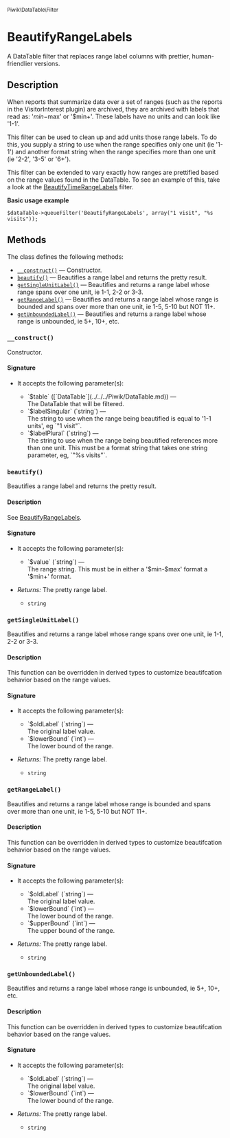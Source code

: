 <small>Piwik\DataTable\Filter</small>

BeautifyRangeLabels
===================

A DataTable filter that replaces range label columns with prettier, human-friendlier versions.

Description
-----------

When reports that summarize data over a set of ranges (such as the
reports in the VisitorInterest plugin) are archived, they are
archived with labels that read as: '$min-$max' or '$min+'. These labels
have no units and can look like '1-1'.

This filter can be used to clean up and add units those range labels. To
do this, you supply a string to use when the range specifies only
one unit (ie '1-1') and another format string when the range specifies
more than one unit (ie '2-2', '3-5' or '6+').

This filter can be extended to vary exactly how ranges are prettified based
on the range values found in the DataTable. To see an example of this,
take a look at the [BeautifyTimeRangeLabels](#) filter.

**Basic usage example**

    $dataTable->queueFilter('BeautifyRangeLabels', array("1 visit", "%s visits"));

Methods
-------

The class defines the following methods:

- [`__construct()`](#__construct) &mdash; Constructor.
- [`beautify()`](#beautify) &mdash; Beautifies a range label and returns the pretty result.
- [`getSingleUnitLabel()`](#getsingleunitlabel) &mdash; Beautifies and returns a range label whose range spans over one unit, ie 1-1, 2-2 or 3-3.
- [`getRangeLabel()`](#getrangelabel) &mdash; Beautifies and returns a range label whose range is bounded and spans over more than one unit, ie 1-5, 5-10 but NOT 11+.
- [`getUnboundedLabel()`](#getunboundedlabel) &mdash; Beautifies and returns a range label whose range is unbounded, ie 5+, 10+, etc.

<a name="__construct" id="__construct"></a>
<a name="__construct" id="__construct"></a>
### `__construct()`

Constructor.

#### Signature

-  It accepts the following parameter(s):

   <ul>
   <li>
      <div markdown="1" class="parameter">
      `$table` ([`DataTable`](../../../Piwik/DataTable.md)) &mdash;

      <div markdown="1" class="param-desc"> The DataTable that will be filtered.</div>

      <div style="clear:both;"/>

      </div>
   </li>
   <li>
      <div markdown="1" class="parameter">
      `$labelSingular` (`string`) &mdash;

      <div markdown="1" class="param-desc"> The string to use when the range being beautified is equal to '1-1 units', eg `"1 visit"`.</div>

      <div style="clear:both;"/>

      </div>
   </li>
   <li>
      <div markdown="1" class="parameter">
      `$labelPlural` (`string`) &mdash;

      <div markdown="1" class="param-desc"> The string to use when the range being beautified references more than one unit. This must be a format string that takes one string parameter, eg, `"%s visits"`.</div>

      <div style="clear:both;"/>

      </div>
   </li>
   </ul>

<a name="beautify" id="beautify"></a>
<a name="beautify" id="beautify"></a>
### `beautify()`

Beautifies a range label and returns the pretty result.

#### Description

See [BeautifyRangeLabels](#).

#### Signature

-  It accepts the following parameter(s):

   <ul>
   <li>
      <div markdown="1" class="parameter">
      `$value` (`string`) &mdash;

      <div markdown="1" class="param-desc"> The range string. This must be in either a '$min-$max' format a '$min+' format.</div>

      <div style="clear:both;"/>

      </div>
   </li>
   </ul>
- _Returns:_ The pretty range label.
    - `string`

<a name="getsingleunitlabel" id="getsingleunitlabel"></a>
<a name="getSingleUnitLabel" id="getSingleUnitLabel"></a>
### `getSingleUnitLabel()`

Beautifies and returns a range label whose range spans over one unit, ie 1-1, 2-2 or 3-3.

#### Description

This function can be overridden in derived types to customize beautifcation
behavior based on the range values.

#### Signature

-  It accepts the following parameter(s):

   <ul>
   <li>
      <div markdown="1" class="parameter">
      `$oldLabel` (`string`) &mdash;

      <div markdown="1" class="param-desc"> The original label value.</div>

      <div style="clear:both;"/>

      </div>
   </li>
   <li>
      <div markdown="1" class="parameter">
      `$lowerBound` (`int`) &mdash;

      <div markdown="1" class="param-desc"> The lower bound of the range.</div>

      <div style="clear:both;"/>

      </div>
   </li>
   </ul>
- _Returns:_ The pretty range label.
    - `string`

<a name="getrangelabel" id="getrangelabel"></a>
<a name="getRangeLabel" id="getRangeLabel"></a>
### `getRangeLabel()`

Beautifies and returns a range label whose range is bounded and spans over more than one unit, ie 1-5, 5-10 but NOT 11+.

#### Description

This function can be overridden in derived types to customize beautifcation
behavior based on the range values.

#### Signature

-  It accepts the following parameter(s):

   <ul>
   <li>
      <div markdown="1" class="parameter">
      `$oldLabel` (`string`) &mdash;

      <div markdown="1" class="param-desc"> The original label value.</div>

      <div style="clear:both;"/>

      </div>
   </li>
   <li>
      <div markdown="1" class="parameter">
      `$lowerBound` (`int`) &mdash;

      <div markdown="1" class="param-desc"> The lower bound of the range.</div>

      <div style="clear:both;"/>

      </div>
   </li>
   <li>
      <div markdown="1" class="parameter">
      `$upperBound` (`int`) &mdash;

      <div markdown="1" class="param-desc"> The upper bound of the range.</div>

      <div style="clear:both;"/>

      </div>
   </li>
   </ul>
- _Returns:_ The pretty range label.
    - `string`

<a name="getunboundedlabel" id="getunboundedlabel"></a>
<a name="getUnboundedLabel" id="getUnboundedLabel"></a>
### `getUnboundedLabel()`

Beautifies and returns a range label whose range is unbounded, ie 5+, 10+, etc.

#### Description

This function can be overridden in derived types to customize beautifcation
behavior based on the range values.

#### Signature

-  It accepts the following parameter(s):

   <ul>
   <li>
      <div markdown="1" class="parameter">
      `$oldLabel` (`string`) &mdash;

      <div markdown="1" class="param-desc"> The original label value.</div>

      <div style="clear:both;"/>

      </div>
   </li>
   <li>
      <div markdown="1" class="parameter">
      `$lowerBound` (`int`) &mdash;

      <div markdown="1" class="param-desc"> The lower bound of the range.</div>

      <div style="clear:both;"/>

      </div>
   </li>
   </ul>
- _Returns:_ The pretty range label.
    - `string`

